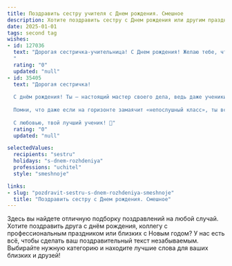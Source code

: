 ```yaml
---
title: Поздравить сестру учителя c Днем рождения. Смешное
description: Хотите поздравить сестру c Днем рождения или другим праздником? Наш ИИ создаст незабываемое поздравление, а вы обязательно выделитесь среди других.  
date: 2025-01-01
tags: second tag
wishes:
- id: 127036
  text: "Дорогая сестричка-учительница! С Днем рождения! Желаю тебе, чтобы твой класс был всегда идеальным – тихим, послушным и с отличными оценками по всем предметам, кроме, конечно, твоей зарплаты – пусть она резко взлетит до небес!  Пусть  дети радуют тебя только хорошим поведением и вкусными подарками (и не только на 23 февраля и 8 марта!), а  родители – исключительно  похвалой и благодарностью.  Ну и конечно, чтобы  каникулы были длинными, а  рабочие дни – короткими и наполненными только радостью и позитивом!  С праздником!
  "
  rating: "0"
  updated: "null"
- id: 35405
  text: "Дорогая сестричка!
  
  С днём рождения! Ты — настоящий мастер своего дела, ведь даже ученики не могут навести такой порядок в классе, как ты! Желаю, чтобы твоя жизнь была полной ярких моментов, как классный журнал — с интересными записями и без \"двойки\" за плохое настроение! Пусть твой магнит для хороших идей работает на полную мощность, а каждый урок дарит радость, как конфета на перемене.
  
  Помни, что даже если на горизонте замаячит «непослушный класс», ты всегда можешь решить его задачку с улыбкой! Пусть в жизни будет много \"5\" по счастью и \"отлично\" по радости!
  
  С любовью, твой лучший ученик! 🎉"
  rating: "0"
  updated: "null"

selectedValues:
  recipients: "sestru"
  holidays: "s-dnem-rozhdeniya"
  professions: "uchitel"
  style: "smeshnoje"

links:
- slug: "pozdravit-sestru-s-dnem-rozhdeniya-smeshnoje"
  title: "Поздравить сестру c Днем рождения. Смешное"
---
```


Здесь вы найдете отличную подборку поздравлений на любой случай.
Хотите поздравить друга с днём рождения, коллегу с профессиональным праздником или близких с Новым годом? У нас есть всё, чтобы сделать ваш поздравительный текст незабываемым. Выбирайте нужную категорию и находите лучшие слова для ваших близких и друзей!
